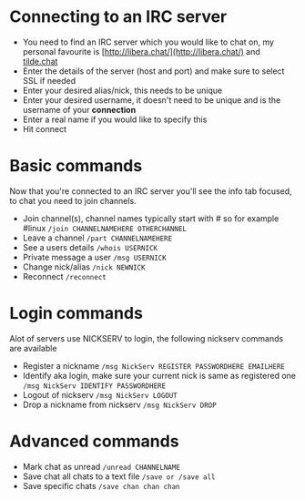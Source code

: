 # Connecting to an IRC server
- You need to find an IRC server which you would like to chat on, my personal favourite is [http://libera.chat/](http://libera.chat/) and [tilde.chat](https://tilde.chat)
- Enter the details of the server (host and port) and make sure to select SSL if needed
- Enter your desired alias/nick, this needs to be unique
- Enter your desired username, it doesn't need to be unique and is the username of your **connection**
- Enter a real name if you would like to specify this
- Hit connect

# Basic commands
Now that you're connected to an IRC server you'll see the info tab focused, to chat you need to join channels.

- Join channel(s), channel names typically start with # so for example #linux
```/join CHANNELNAMEHERE OTHERCHANNEL```
- Leave a channel
```/part CHANNELNAMEHERE```
- See a users details
```/whois USERNICK```
- Private message a user
```/msg USERNICK```
- Change nick/alias
```/nick NEWNICK```
- Reconnect
```/reconnect```

# Login commands
Alot of servers use NICKSERV to login, the following nickserv commands are available

- Register a nickname
```/msg NickServ REGISTER PASSWORDHERE EMAILHERE```
- Identify aka login, make sure your current nick is same as registered one
```/msg NickServ IDENTIFY PASSWORDHERE```
- Logout of nickserv
```/msg NickServ LOGOUT```
- Drop a nickname from nickserv
```/msg NickServ DROP```

# Advanced commands
- Mark chat as unread
```/unread CHANNELNAME```
- Save chat all chats to a text file
```/save or /save all```
- Save specific chats
```/save chan chan chan```
